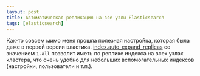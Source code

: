 ```yaml
---
layout: post
title: Автоматическая репликация на все узлы Elasticsearch
tags: [elasticsearch]
---
```

Как-то совсем мимо меня прошла полезная настройка, которая была даже в первой версии эластика. [index.auto_expand_replicas](https://www.elastic.co/guide/en/elasticsearch/reference/master/index-modules.html#dynamic-index-settings) со значением `1-all` позволит иметь по реплике индекса на всех узлах кластера, что очень удобно для небольших вспомогательных индексов (настройки, пользователи и т.п.).

